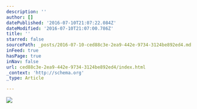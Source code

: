 ```yaml
---
description: ''
author: []
datePublished: '2016-07-10T21:07:22.084Z'
dateModified: '2016-07-10T21:07:00.786Z'
title: ''
starred: false
sourcePath: _posts/2016-07-10-ced88c3e-2ea9-442e-9734-3124be892ed4.md
inFeed: true
hasPage: true
inNav: false
url: ced88c3e-2ea9-442e-9734-3124be892ed4/index.html
_context: 'http://schema.org'
_type: Article

---
```

![](https://the-grid-user-content.s3-us-west-2.amazonaws.com/7e7c5a51-b648-43f1-b250-da64947bc5f0.gif)